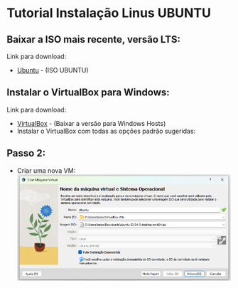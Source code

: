 # Tutorial Instalação Linus UBUNTU

## Baixar a ISO mais recente, versão LTS:
Link para download:
- [Ubuntu](https://ubuntu.com/download/desktop) - (ISO UBUNTU)

## Instalar o VirtualBox para Windows:
Link para download:
- [VirtualBox](https://www.virtualbox.org/wiki/Downloads) - (Baixar a versão para Windows Hosts)
- Instalar o VirtualBox com todas as opções padrão sugeridas: 

## Passo 2:
- Criar uma nova VM:
![image](img/criar-vm.png)